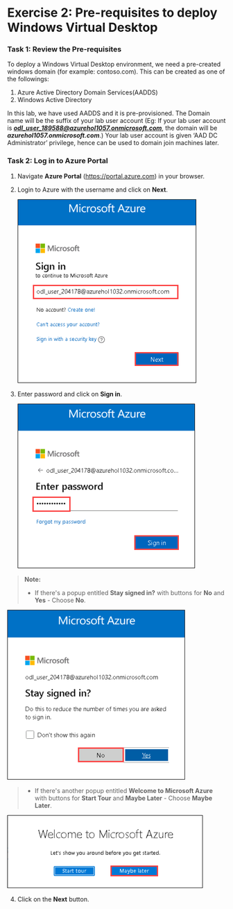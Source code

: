 # **Exercise 2: Pre-requisites to deploy Windows Virtual Desktop**

### **Task 1**: **Review the Pre-requisites**

To deploy a Windows Virtual Desktop environment, we need a pre-created windows domain (for example: contoso.com). This can be created as one of the followings:

1. Azure Active Directory Domain Services(AADDS)
2. Windows Active Directory

In this lab, we have used AADDS and it is pre-provisioned. The Domain name will be the suffix of your lab user account (Eg: If your lab user account is ***odl_user_189588@azurehol1057.onmicrosoft.com***, the domain will be ***azurehol1057.onmicrosoft.com***.) Your lab user account is given ‘AAD DC Administrator’ privilege, hence can be used to domain join machines later. 


### **Task 2: Log in to Azure Portal**

1. Navigate **Azure Portal** (https://portal.azure.com) in your browser. 

2. Login to Azure with the username **<inject key="AzureAdUserEmail" />** and click on **Next**.

   ![](media/wvd1.png)

3. Enter password **<inject key="AzureAdUserPassword" />** and click on **Sign in**.

   ![](media/wvd2.png)

> **Note:** 
> - If there's a popup entitled **Stay signed in?** with buttons for **No** and **Yes** - Choose **No**.

   ![](media/a102.png)
   
> - If there's another popup entitled **Welcome to Microsoft Azure** with buttons for **Start Tour** and **Maybe Later** - Choose **Maybe Later**.

   ![](media/wvd4.png)

4. Click on the **Next** button.  
